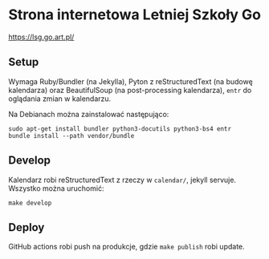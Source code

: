 Strona internetowa Letniej Szkoły Go
====================================

https://lsg.go.art.pl/

Setup
-----

Wymaga Ruby/Bundler (na Jekylla), Pyton z reStructuredText (na budowę kalendarza) oraz BeautifulSoup (na post-processing kalendarza), `entr` do oglądania zmian w kalendarzu.

Na Debianach można zainstalować następująco:

	sudo apt-get install bundler python3-docutils python3-bs4 entr
	bundle install --path vendor/bundle

Develop
-------

Kalendarz robi reStructuredText z rzeczy w `calendar/`, jekyll servuje. Wszystko można uruchomić:

	make develop

Deploy
------

GitHub actions robi push na produkcje, gdzie `make publish` robi update.
